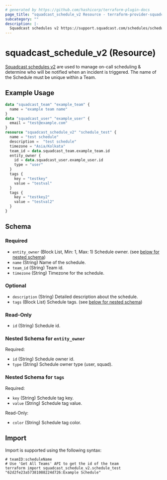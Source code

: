 ```yaml
---
# generated by https://github.com/hashicorp/terraform-plugin-docs
page_title: "squadcast_schedule_v2 Resource - terraform-provider-squadcast"
subcategory: ""
description: |-
  Squadcast schedules v2 https://support.squadcast.com/schedules/schedules-new are used to manage on-call scheduling & determine who will be notified when an incident is triggered. The name of the Schedule must be unique within a Team.
---
```


# squadcast_schedule_v2 (Resource)

[Squadcast schedules v2](https://support.squadcast.com/schedules/schedules-new) are used to manage on-call scheduling & determine who will be notified when an incident is triggered. The name of the Schedule must be unique within a Team.

## Example Usage

```terraform
data "squadcast_team" "example_team" {
  name = "example team name"
}
data "squadcast_user" "example_user" {
  email = "test@example.com"
}
resource "squadcast_schedule_v2" "schedule_test" {
  name = "test schedule"
  description =  "test schedule"
  timezone = "Asia/Kolkata"
  team_id = data.squadcast_team.example_team.id
  entity_owner {
    id = data.squadcast_user.example_user.id
    type = "user"
  }
  tags {
    key = "testkey"
    value = "testval"
  }
  tags {
    key = "testkey2"
    value = "testval2"
  }
}
```

<!-- schema generated by tfplugindocs -->
## Schema

### Required

- `entity_owner` (Block List, Min: 1, Max: 1) Schedule owner. (see [below for nested schema](#nestedblock--entity_owner))
- `name` (String) Name of the schedule.
- `team_id` (String) Team id.
- `timezone` (String) Timezone for the schedule.

### Optional

- `description` (String) Detailed description about the schedule.
- `tags` (Block List) Schedule tags. (see [below for nested schema](#nestedblock--tags))

### Read-Only

- `id` (String) Schedule id.

<a id="nestedblock--entity_owner"></a>
### Nested Schema for `entity_owner`

Required:

- `id` (String) Schedule owner id.
- `type` (String) Schedule owner type (user, squad).


<a id="nestedblock--tags"></a>
### Nested Schema for `tags`

Required:

- `key` (String) Schedule tag key.
- `value` (String) Schedule tag value.

Read-Only:

- `color` (String) Schedule tag color.

## Import

Import is supported using the following syntax:

```shell
# teamID:scheduleName
# Use 'Get All Teams' API to get the id of the team
terraform import squadcast_schedule_v2.schedule_test "62d2fe23a57381088224d726:Example Schedule"
```
